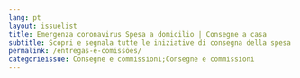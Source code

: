 ```yaml
---
lang: pt
layout: issuelist
title: Emergenza coronavirus Spesa a domicilio | Consegne a casa
subtitle: Scopri e segnala tutte le iniziative di consegna della spesa a casa durante l'emergenza
permalink: /entregas-e-comissões/
categorieissue: Consegne e commissioni;Consegne e commissioni
---
```

